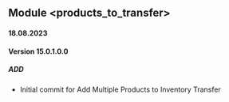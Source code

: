 ## Module <products_to_transfer>

#### 18.08.2023
#### Version 15.0.1.0.0
##### ADD
- Initial commit for Add Multiple Products to Inventory Transfer

